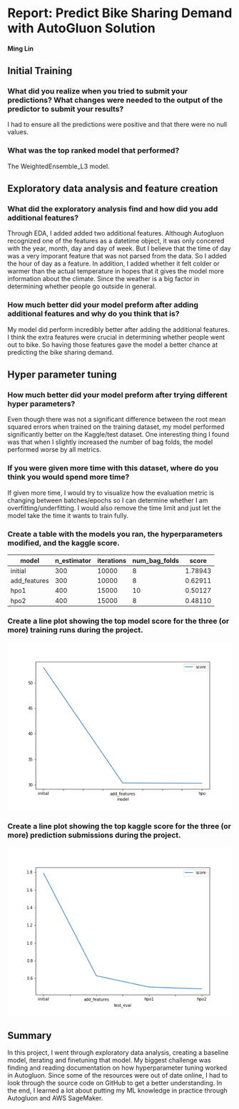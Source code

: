 # Report: Predict Bike Sharing Demand with AutoGluon Solution
#### Ming Lin

## Initial Training
### What did you realize when you tried to submit your predictions? What changes were needed to the output of the predictor to submit your results?
I had to ensure all the predictions were positive and that there were no null values.

### What was the top ranked model that performed?
The WeightedEnsemble_L3 model.

## Exploratory data analysis and feature creation
### What did the exploratory analysis find and how did you add additional features?
Through EDA, I added added two additional features. Although Autogluon recognized one of the features as a datetime object, it was only concered with the year, month, day and day of week. But I believe that the time of day was a very imporant feature that was not parsed from the data. So I added the hour of day as a feature. In addition, I added whether it felt colder or warmer than the actual temperature in hopes that it gives the model more information about the climate. Since the weather is a big factor in determining whether people go outside in general.
### How much better did your model preform after adding additional features and why do you think that is?
My model did perform incredibly better after adding the additional features. I think the extra features were crucial in determining whether people went out to bike. So having those features gave the model a better chance at predicting the bike sharing demand.

## Hyper parameter tuning
### How much better did your model preform after trying different hyper parameters?
Even though there was not a significant difference between the root mean squared errors when trained on the training dataset, my model performed significantly better on the Kaggle/test dataset. One interesting thing I found was that when I slightly increased the number of bag folds, the model performed worse by all metrics. 

### If you were given more time with this dataset, where do you think you would spend more time?
If given more time, I would try to visualize how the evaluation metric is changing between batches/epochs so I can determine whether I am overfitting/underfitting. I would also remove the time limit and just let the model take the time it wants to train fully. 

### Create a table with the models you ran, the hyperparameters modified, and the kaggle score.
|model|n_estimator|iterations|num_bag_folds|score|
|--|--|--|--|--|
|initial|300|10000|8|1.78943|
|add_features|300|10000|8|0.62911|
|hpo1|400|15000|10|0.50127|
|hpo2|400|15000|8|0.48110|
### Create a line plot showing the top model score for the three (or more) training runs during the project.

![model_train_score.png](img/model_train_score.png)

### Create a line plot showing the top kaggle score for the three (or more) prediction submissions during the project.

![model_test_score.png](img/model_test_score.png)

## Summary

In this project, I went through exploratory data analysis, creating a baseline model, iterating and finetuning that model. My biggest challenge was finding and reading documentation on how hyperparameter tuning worked in Autogluon. Since some of the resources were out of date online, I had to look through the source code on GitHub to get a better understanding. In the end, I learned a lot about putting my ML knowledge in practice through Autogluon and AWS SageMaker.
